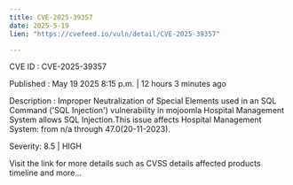 ```yaml
---
title: CVE-2025-39357
date: 2025-5-19
lien: "https://cvefeed.io/vuln/detail/CVE-2025-39357"

---
```


CVE ID : CVE-2025-39357

Published :  May 19
2025
8:15 p.m. | 12 hours
3 minutes ago

Description : Improper Neutralization of Special Elements used in an SQL Command ('SQL Injection') vulnerability in mojoomla Hospital Management System allows SQL Injection.This issue affects Hospital Management System: from n/a through 47.0(20-11-2023).

Severity: 8.5 | HIGH

Visit the link for more details
such as CVSS details
affected products
timeline
and more...
